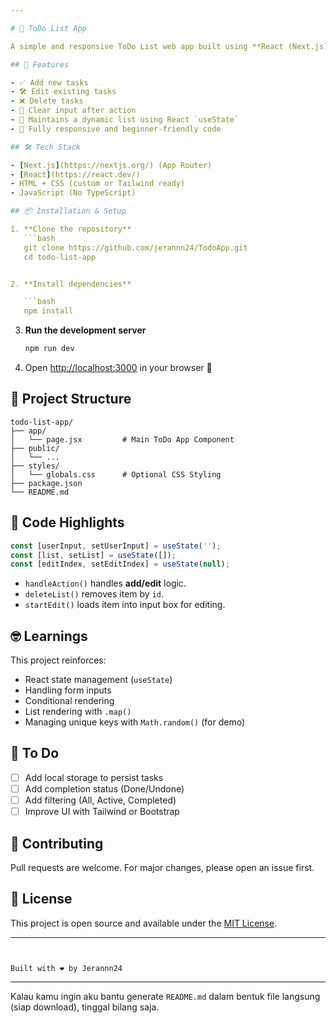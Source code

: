 ```yaml
---

# 📝 ToDo List App

A simple and responsive ToDo List web app built using **React (Next.js)**. Users can add, edit, and delete tasks dynamically.

## 🚀 Features

- ✅ Add new tasks
- 🛠️ Edit existing tasks
- ❌ Delete tasks
- 🔄 Clear input after action
- 💾 Maintains a dynamic list using React `useState`
- 📱 Fully responsive and beginner-friendly code

## 🛠️ Tech Stack

- [Next.js](https://nextjs.org/) (App Router)
- [React](https://react.dev/)
- HTML + CSS (custom or Tailwind ready)
- JavaScript (No TypeScript)

## 📦 Installation & Setup

1. **Clone the repository**
   ```bash
   git clone https://github.com/jerannn24/TodoApp.git
   cd todo-list-app


2. **Install dependencies**

   ```bash
   npm install
   ```

3. **Run the development server**

   ```bash
   npm run dev
   ```

4. Open [http://localhost:3000](http://localhost:3000) in your browser 🚀

## 🧠 Project Structure

```
todo-list-app/
├── app/
│   └── page.jsx         # Main ToDo App Component
├── public/
│   └── ...
├── styles/
│   └── globals.css      # Optional CSS Styling
├── package.json
└── README.md
```

## 📄 Code Highlights

```js
const [userInput, setUserInput] = useState('');
const [list, setList] = useState([]);
const [editIndex, setEditIndex] = useState(null);
```

* `handleAction()` handles **add/edit** logic.
* `deleteList()` removes item by `id`.
* `startEdit()` loads item into input box for editing.

## 🤓 Learnings

This project reinforces:

* React state management (`useState`)
* Handling form inputs
* Conditional rendering
* List rendering with `.map()`
* Managing unique keys with `Math.random()` (for demo)

## 📌 To Do

* [ ] Add local storage to persist tasks
* [ ] Add completion status (Done/Undone)
* [ ] Add filtering (All, Active, Completed)
* [ ] Improve UI with Tailwind or Bootstrap

## 🤝 Contributing

Pull requests are welcome. For major changes, please open an issue first.

## 📄 License

This project is open source and available under the [MIT License](LICENSE).

---
```


Built with ❤️ by Jerannn24

```

---

Kalau kamu ingin aku bantu generate `README.md` dalam bentuk file langsung (siap download), tinggal bilang saja.
```
